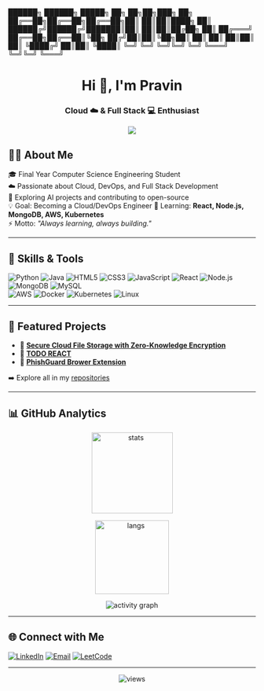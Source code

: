 
██████╗ ██████╗  █████╗ ██╗   ██╗██╗███╗   ██╗
██╔══██╗██╔══██╗██╔══██╗██║   ██║██║████╗  ██║
██████╔╝██████╔╝███████║██║   ██║██║██╔██╗ ██║
██╔═══╝ ██╔══██╗██╔══██║╚██╗ ██╔╝██║██║╚██╗██║
██║     ██║  ██║██║  ██║ ╚████╔╝ ██║██║ ╚████║
╚═╝     ╚═╝  ╚═╝╚═╝  ╚═╝  ╚═══╝  ╚═╝╚═╝  ╚═══╝

<h1 align="center">Hi 👋, I'm Pravin</h1>
<h3 align="center">Cloud ☁️ & Full Stack 💻 Enthusiast</h3>
<p align="center">
  <img src="https://img.shields.io/badge/Cloud%20&%20Full%20Stack%20Enthusiast-0A66C2?style=for-the-badge&logo=azuredevops&logoColor=white" />
</p>

## 👨‍💻 About Me
🎓 Final Year Computer Science Engineering Student  
☁️ Passionate about Cloud, DevOps, and Full Stack Development  
🚀 Exploring AI projects and contributing to open-source  
💡 Goal: Becoming a Cloud/DevOps Engineer
🌱 Learning: **React, Node.js, MongoDB, AWS, Kubernetes**  
⚡ Motto: *"Always learning, always building."*  

---

## 🚀 Skills & Tools

![Python](https://img.shields.io/badge/-Python-3776AB?style=for-the-badge&logo=python&logoColor=white)
![Java](https://img.shields.io/badge/-Java-red?style=for-the-badge&logo=openjdk&logoColor=white)
![HTML5](https://img.shields.io/badge/-HTML5-E34F26?style=for-the-badge&logo=html5&logoColor=white)
![CSS3](https://img.shields.io/badge/-CSS3-1572B6?style=for-the-badge&logo=css3)
![JavaScript](https://img.shields.io/badge/-JavaScript-F7DF1E?style=for-the-badge&logo=javascript&logoColor=black)
![React](https://img.shields.io/badge/-React-61DAFB?style=for-the-badge&logo=react&logoColor=black)
![Node.js](https://img.shields.io/badge/-Node.js-339933?style=for-the-badge&logo=node.js&logoColor=white)  
![MongoDB](https://img.shields.io/badge/-MongoDB-47A248?style=for-the-badge&logo=mongodb&logoColor=white)
![MySQL](https://img.shields.io/badge/-MySQL-4479A1?style=for-the-badge&logo=mysql&logoColor=white)  
![AWS](https://img.shields.io/badge/-AWS-232F3E?style=for-the-badge&logo=amazon-aws&logoColor=white)
![Docker](https://img.shields.io/badge/-Docker-2496ED?style=for-the-badge&logo=docker&logoColor=white)
![Kubernetes](https://img.shields.io/badge/-Kubernetes-326CE5?style=for-the-badge&logo=kubernetes&logoColor=white)
![Linux](https://img.shields.io/badge/-Linux-FCC624?style=for-the-badge&logo=linux&logoColor=black)

---

## 📂 Featured Projects

- 🔐 [**Secure Cloud File Storage with Zero-Knowledge Encryption**](https://github.com/pravin2303/secure-cloud-storage)  
- 🤖 [**TODO REACT**](https://github.com/pravin2303/todo-react)  
- 📝 [**PhishGuard Brower Extension**](https://github.com/pravin2303/PhishGuard-Browser-Extension)  

➡️ Explore all in my [repositories](https://github.com/pravin2303?tab=repositories)

---

## 📊 GitHub Analytics

<p align="center">
  <img src="https://github-readme-stats.vercel.app/api?username=pravin2303&show_icons=true&theme=radical" alt="stats" height="165">

</p>

<p align="center">
  <img src="https://github-readme-stats.vercel.app/api/top-langs/?username=pravin2303&layout=compact&theme=radical" alt="langs" height="150">
</p>
<p align="center">
  <img src="https://github-readme-activity-graph.vercel.app/graph?username=pravin2303&theme=tokyo-night" alt="activity graph"/>
</p>

---

## 🌐 Connect with Me  
  
<p align="center">
  
  [![LinkedIn](https://img.shields.io/badge/LinkedIn-0077B5?style=for-the-badge&logo=linkedin&logoColor=white)](https://www.linkedin.com/in/pravin-m-67a3a932a/) 
  [![Email](https://img.shields.io/badge/Email-D14836?style=for-the-badge&logo=gmail&logoColor=white)](mailto:mpravin519@example.com)
  [![LeetCode](https://img.shields.io/badge/LeetCode-FFA116?style=for-the-badge&logo=leetcode&logoColor=white)]((https://leetcode.com/u/pravin2303/))
</p>


---

<p align="center">  
  <img src="https://komarev.com/ghpvc/?username=pravin2303&label=Profile%20Views&color=0e75b6&style=flat" alt="views" />  
</p>


<!--
**pravin2303/pravin2303** is a ✨ _special_ ✨ repository because its `README.md` (this file) appears on your GitHub profile.

Here are some ideas to get you started:

- 🔭 I’m currently working on ...
- 🌱 I’m currently learning ...
- 👯 I’m looking to collaborate on ...
- 🤔 I’m looking for help with ...
- 💬 Ask me about ...
- 📫 How to reach me: ...
- 😄 Pronouns: ...
- ⚡ Fun fact: ...
-->
